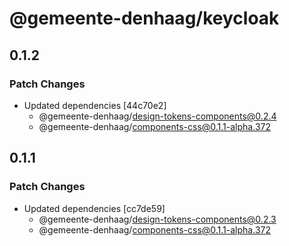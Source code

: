 # @gemeente-denhaag/keycloak

## 0.1.2

### Patch Changes

- Updated dependencies [44c70e2]
  - @gemeente-denhaag/design-tokens-components@0.2.4
  - @gemeente-denhaag/components-css@0.1.1-alpha.372

## 0.1.1

### Patch Changes

- Updated dependencies [cc7de59]
  - @gemeente-denhaag/design-tokens-components@0.2.3
  - @gemeente-denhaag/components-css@0.1.1-alpha.372
